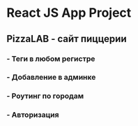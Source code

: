 # React JS App Project
## PizzaLAB - сайт пиццерии

### - Теги в любом регистре

### - Добавление в админке
### - Роутинг по городам
### - Авторизация
